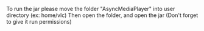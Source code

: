 To run the jar please move the folder "AsyncMediaPlayer" into user directory (ex: home/vlc)
Then open the folder, and open the jar (Don't forget to give it run permissions)
